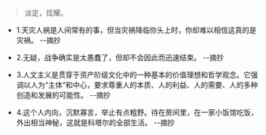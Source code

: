 >淡定，炫耀。

- 1.天灾人祸是人间常有的事，但当灾祸降临你头上时，你却难以相信这真的是灾祸。 --摘抄

- 2.无疑，战争确实是太愚蠢了，但却不会因此而迅速结束。 --摘抄

- 3.人文主义是贯穿于资产阶级文化中的一种基本的价值理想和哲学观念。它强调以人为“主体”和中心，要求尊重人的本质、人的利益、人的需要、人的多种创造和发展的可能性。 --摘抄

- 4.这个人内向，沉默寡言，举止有点粗野。待在房间里，在一家小饭馆吃饭，外出相当神秘，这就是科塔尔的全部生活。 --摘抄
